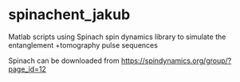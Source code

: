 # spinachent_jakub
Matlab scripts using Spinach spin dynamics library to simulate the entanglement +tomography pulse sequences

Spinach can be downloaded from https://spindynamics.org/group/?page_id=12
